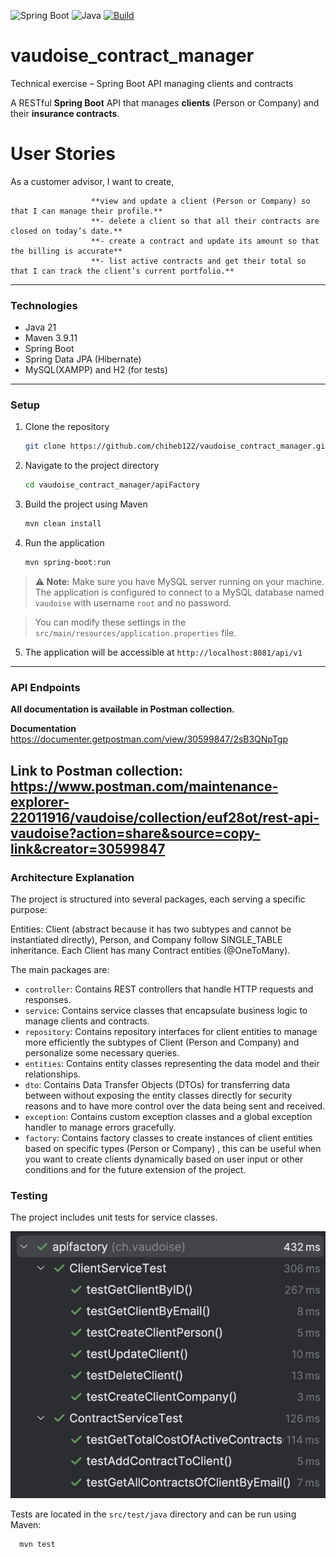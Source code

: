 ![Spring Boot](https://img.shields.io/badge/Spring%20Boot-3.5.6-brightgreen?logo=springboot&logoColor=white)
![Java](https://img.shields.io/badge/Java-21-orange?logo=openjdk&logoColor=white)
[![Build](https://github.com/chiheb122/vaudoise_contract_manager/actions/workflows/ci.yml/badge.svg)](https://github.com/chiheb122/vaudoise_contract_manager/actions/workflows/ci.yml)
# vaudoise_contract_manager
Technical exercise – Spring Boot API managing clients and contracts

A RESTful **Spring Boot** API that manages **clients** (Person or Company) and their **insurance contracts**.

# User Stories
As a customer advisor, I want to create,

                      **view and update a client (Person or Company) so that I can manage their profile.**
                      **- delete a client so that all their contracts are closed on today’s date.**
                      **- create a contract and update its amount so that the billing is accurate**
                      **- list active contracts and get their total so that I can track the client’s current portfolio.**

---

### Technologies
- Java 21
- Maven 3.9.11
- Spring Boot 
- Spring Data JPA (Hibernate)
- MySQL(XAMPP) and H2 (for tests)

---
### Setup
1. Clone the repository
    ```bash
    git clone https://github.com/chiheb122/vaudoise_contract_manager.git
    ```
2. Navigate to the project directory
    ```bash
    cd vaudoise_contract_manager/apiFactory
    ```
3. Build the project using Maven
    ```bash
    mvn clean install
    ```
4. Run the application
    ```bash
    mvn spring-boot:run
    ```

> **⚠️ Note:** Make sure you have MySQL server running on your machine. The application is configured to connect to a MySQL database named `vaudoise` with username `root` and no password.

> You can modify these settings in the `src/main/resources/application.properties` file.
5. The application will be accessible at `http://localhost:8081/api/v1`
---

### API Endpoints
**All documentation is available in Postman collection.**

**Documentation**
https://documenter.getpostman.com/view/30599847/2sB3QNpTgp

Link to Postman collection:
https://www.postman.com/maintenance-explorer-22011916/vaudoise/collection/euf28ot/rest-api-vaudoise?action=share&source=copy-link&creator=30599847
---

### Architecture Explanation
The project is structured into several packages, each serving a specific purpose:

Entities: Client (abstract because it has two subtypes and cannot be instantiated directly), Person, and Company follow SINGLE_TABLE inheritance.
Each Client has many Contract entities (@OneToMany).

The main packages are:
- `controller`: Contains REST controllers that handle HTTP requests and responses.
- `service`: Contains service classes that encapsulate business logic to manage clients and contracts.
- `repository`: Contains repository interfaces for client entities to manage more efficiently the subtypes of Client (Person and Company) 
and personalize some necessary queries.
- `entities`: Contains entity classes representing the data model and their relationships.
- `dto`: Contains Data Transfer Objects (DTOs) for transferring data between without exposing the entity classes directly for security reasons
and to have more control over the data being sent and received.
- `exception`: Contains custom exception classes and a global exception handler to manage errors gracefully.
- `factory`: Contains factory classes to create instances of client entities based on specific types (Person or Company) , 
this can be useful when you want to create clients dynamically based on user input or other conditions and for the future extension of the project.

### Testing
The project includes unit tests for service classes.
<center>

![tests](docs/tests.png)

</center>

Tests are located in the `src/test/java` directory and can be run using Maven:
```bash
  mvn test
```